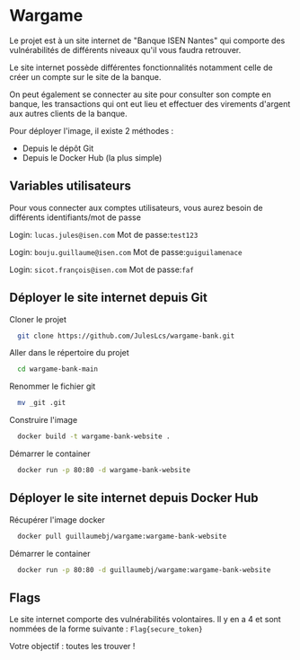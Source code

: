 # Wargame

Le projet est à un site internet de "Banque ISEN Nantes" qui comporte des vulnérabilités de différents niveaux qu'il vous faudra retrouver. 

Le site internet possède différentes fonctionnalités notamment celle de créer un compte sur le site de la banque.

On peut également se connecter au site pour consulter son compte en banque, les transactions qui ont eut lieu et effectuer des virements d'argent aux autres clients de la banque.

Pour déployer l'image, il existe 2 méthodes :
- Depuis le dépôt Git
- Depuis le Docker Hub (la plus simple)
## Variables utilisateurs

Pour vous connecter aux comptes utilisateurs, vous aurez besoin de différents identifiants/mot de passe

Login: `lucas.jules@isen.com`
Mot de passe:`test123`

Login: `bouju.guillaume@isen.com`
Mot de passe:`guiguilamenace`

Login: `sicot.françois@isen.com`
Mot de passe:`faf`




## Déployer le site internet depuis Git

Cloner le projet

```bash
  git clone https://github.com/JulesLcs/wargame-bank.git
```

Aller dans le répertoire du projet

```bash
  cd wargame-bank-main
```

Renommer le fichier git

```bash
  mv _git .git
```

Construire l'image 

```bash
  docker build -t wargame-bank-website .
```

Démarrer le container

```bash
  docker run -p 80:80 -d wargame-bank-website
```


## Déployer le site internet depuis Docker Hub

Récupérer l'image docker

```bash
  docker pull guillaumebj/wargame:wargame-bank-website
```

Démarrer le container

```bash
  docker run -p 80:80 -d guillaumebj/wargame:wargame-bank-website
```


## Flags

Le site internet comporte des vulnérabilités volontaires. Il y en a 4 et sont nommées de la forme suivante : `Flag{secure_token}`

Votre objectif : toutes les trouver !
